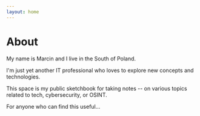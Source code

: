```yaml
---
layout: home
---
```

# About

My name is Marcin and I live in the South of Poland.

I'm just yet another IT professional who loves to explore new concepts and technologies. 

This space is my public sketchbook for taking notes -- on various topics related to tech, cybersecurity, or OSINT. 

For anyone who can find this useful...
